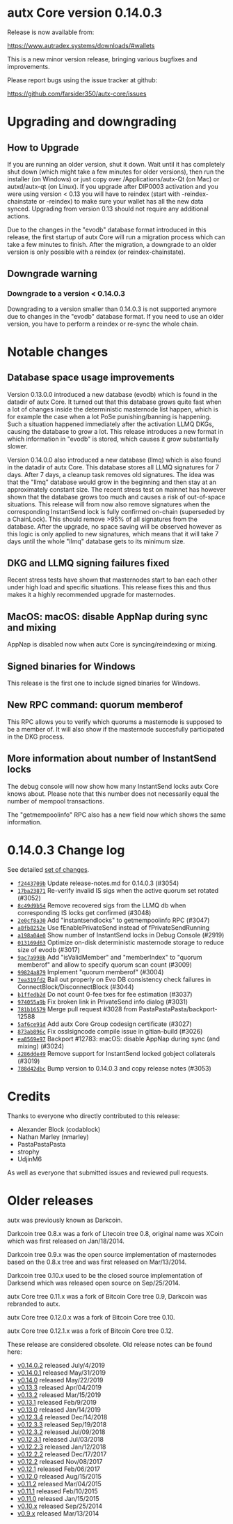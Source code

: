 autx Core version 0.14.0.3
==========================

Release is now available from:

  <https://www.autradex.systems/downloads/#wallets>

This is a new minor version release, bringing various bugfixes and improvements.

Please report bugs using the issue tracker at github:

  <https://github.com/farsider350/autx-core/issues>


Upgrading and downgrading
=========================

How to Upgrade
--------------

If you are running an older version, shut it down. Wait until it has completely
shut down (which might take a few minutes for older versions), then run the
installer (on Windows) or just copy over /Applications/autx-Qt (on Mac) or
autxd/autx-qt (on Linux). If you upgrade after DIP0003 activation and you were
using version < 0.13 you will have to reindex (start with -reindex-chainstate
or -reindex) to make sure your wallet has all the new data synced. Upgrading from
version 0.13 should not require any additional actions.

Due to the changes in the "evodb" database format introduced in this release, the
first startup of autx Core will run a migration process which can take a few minutes
to finish. After the migration, a downgrade to an older version is only possible with
a reindex (or reindex-chainstate).

Downgrade warning
-----------------

### Downgrade to a version < 0.14.0.3

Downgrading to a version smaller than 0.14.0.3 is not supported anymore due to changes
in the "evodb" database format. If you need to use an older version, you have to perform
a reindex or re-sync the whole chain.

Notable changes
===============

Database space usage improvements
--------------------------------
Version 0.13.0.0 introduced a new database (evodb) which is found in the datadir of autx Core. It turned
out that this database grows quite fast when a lot of changes inside the deterministic masternode list happen,
which is for example the case when a lot PoSe punishing/banning is happening. Such a situation happened
immediately after the activation LLMQ DKGs, causing the database to grow a lot. This release introduces
a new format in which information in "evodb" is stored, which causes it grow substantially slower.  

Version 0.14.0.0 also introduced a new database (llmq) which is also found in the datadir of autx Core.
This database stores all LLMQ signatures for 7 days. After 7 days, a cleanup task removes old signatures.
The idea was that the "llmq" database would grow in the beginning and then stay at an approximately constant
size. The recent stress test on mainnet has however shown that the database grows too much and causes a risk
of out-of-space situations. This release will from now also remove signatures when the corresponding InstantSend
lock is fully confirmed on-chain (superseded by a ChainLock). This should remove >95% of all signatures from
the database. After the upgrade, no space saving will be observed however as this logic is only applied to new
signatures, which means that it will take 7 days until the whole "llmq" database gets to its minimum size.

DKG and LLMQ signing failures fixed
-----------------------------------
Recent stress tests have shown that masternodes start to ban each other under high load and specific situations.
This release fixes this and thus makes it a highly recommended upgrade for masternodes.

MacOS: macOS: disable AppNap during sync and mixing
---------------------------------------------------
AppNap is disabled now when autx Core is syncing/reindexing or mixing.

Signed binaries for Windows
---------------------------
This release is the first one to include signed binaries for Windows.

New RPC command: quorum memberof <proTxHash>
--------------------------------------------
This RPC allows you to verify which quorums a masternode is supposed to be a member of. It will also show
if the masternode succesfully participated in the DKG process.

More information about number of InstantSend locks
--------------------------------------------------
The debug console will now show how many InstantSend locks autx Core knows about. Please note that this number
does not necessarily equal the number of mempool transactions.

The "getmempoolinfo" RPC also has a new field now which shows the same information.

0.14.0.3 Change log
===================

See detailed [set of changes](https://github.com/farsider350/autx-core/compare/v0.14.0.2...autxcore:v0.14.0.3).

- [`f2443709b`](https://github.com/farsider350/autx-core/commit/f2443709b) Update release-notes.md for 0.14.0.3 (#3054)
- [`17ba23871`](https://github.com/farsider350/autx-core/commit/17ba23871) Re-verify invalid IS sigs when the active quorum set rotated (#3052)
- [`8c49d9b54`](https://github.com/farsider350/autx-core/commit/8c49d9b54) Remove recovered sigs from the LLMQ db when corresponding IS locks get confirmed (#3048)
- [`2e0cf8a30`](https://github.com/farsider350/autx-core/commit/2e0cf8a30) Add "instantsendlocks" to getmempoolinfo RPC (#3047)
- [`a8fb8252e`](https://github.com/farsider350/autx-core/commit/a8fb8252e) Use fEnablePrivateSend instead of fPrivateSendRunning
- [`a198a04e0`](https://github.com/farsider350/autx-core/commit/a198a04e0) Show number of InstantSend locks in Debug Console (#2919)
- [`013169d63`](https://github.com/farsider350/autx-core/commit/013169d63) Optimize on-disk deterministic masternode storage to reduce size of evodb (#3017)
- [`9ac7a998b`](https://github.com/farsider350/autx-core/commit/9ac7a998b) Add "isValidMember" and "memberIndex" to "quorum memberof" and allow to specify quorum scan count (#3009)
- [`99824a879`](https://github.com/farsider350/autx-core/commit/99824a879) Implement "quorum memberof" (#3004)
- [`7ea319fd2`](https://github.com/farsider350/autx-core/commit/7ea319fd2) Bail out properly on Evo DB consistency check failures in ConnectBlock/DisconnectBlock (#3044)
- [`b1ffedb2d`](https://github.com/farsider350/autx-core/commit/b1ffedb2d) Do not count 0-fee txes for fee estimation (#3037)
- [`974055a9b`](https://github.com/farsider350/autx-core/commit/974055a9b) Fix broken link in PrivateSend info dialog (#3031)
- [`781b16579`](https://github.com/farsider350/autx-core/commit/781b16579) Merge pull request #3028 from PastaPastaPasta/backport-12588
- [`5af6ce91d`](https://github.com/farsider350/autx-core/commit/5af6ce91d) Add autx Core Group codesign certificate (#3027)
- [`873ab896c`](https://github.com/farsider350/autx-core/commit/873ab896c) Fix osslsigncode compile issue in gitian-build (#3026)
- [`ea8569e97`](https://github.com/farsider350/autx-core/commit/ea8569e97) Backport #12783: macOS: disable AppNap during sync (and mixing) (#3024)
- [`4286dde49`](https://github.com/farsider350/autx-core/commit/4286dde49) Remove support for InstantSend locked gobject collaterals (#3019)
- [`788d42dbc`](https://github.com/farsider350/autx-core/commit/788d42dbc) Bump version to 0.14.0.3 and copy release notes (#3053)

Credits
=======

Thanks to everyone who directly contributed to this release:

- Alexander Block (codablock)
- Nathan Marley (nmarley)
- PastaPastaPasta
- strophy
- UdjinM6

As well as everyone that submitted issues and reviewed pull requests.

Older releases
==============

autx was previously known as Darkcoin.

Darkcoin tree 0.8.x was a fork of Litecoin tree 0.8, original name was XCoin
which was first released on Jan/18/2014.

Darkcoin tree 0.9.x was the open source implementation of masternodes based on
the 0.8.x tree and was first released on Mar/13/2014.

Darkcoin tree 0.10.x used to be the closed source implementation of Darksend
which was released open source on Sep/25/2014.

autx Core tree 0.11.x was a fork of Bitcoin Core tree 0.9,
Darkcoin was rebranded to autx.

autx Core tree 0.12.0.x was a fork of Bitcoin Core tree 0.10.

autx Core tree 0.12.1.x was a fork of Bitcoin Core tree 0.12.

These release are considered obsolete. Old release notes can be found here:

- [v0.14.0.2](https://github.com/farsider350/autx-core/blob/master/doc/release-notes/autx/release-notes-0.14.0.2.md) released July/4/2019
- [v0.14.0.1](https://github.com/farsider350/autx-core/blob/master/doc/release-notes/autx/release-notes-0.14.0.1.md) released May/31/2019
- [v0.14.0](https://github.com/farsider350/autx-core/blob/master/doc/release-notes/autx/release-notes-0.14.0.md) released May/22/2019
- [v0.13.3](https://github.com/farsider350/autx-core/blob/master/doc/release-notes/autx/release-notes-0.13.3.md) released Apr/04/2019
- [v0.13.2](https://github.com/farsider350/autx-core/blob/master/doc/release-notes/autx/release-notes-0.13.2.md) released Mar/15/2019
- [v0.13.1](https://github.com/farsider350/autx-core/blob/master/doc/release-notes/autx/release-notes-0.13.1.md) released Feb/9/2019
- [v0.13.0](https://github.com/farsider350/autx-core/blob/master/doc/release-notes/autx/release-notes-0.13.0.md) released Jan/14/2019
- [v0.12.3.4](https://github.com/farsider350/autx-core/blob/master/doc/release-notes/autx/release-notes-0.12.3.4.md) released Dec/14/2018
- [v0.12.3.3](https://github.com/farsider350/autx-core/blob/master/doc/release-notes/autx/release-notes-0.12.3.3.md) released Sep/19/2018
- [v0.12.3.2](https://github.com/farsider350/autx-core/blob/master/doc/release-notes/autx/release-notes-0.12.3.2.md) released Jul/09/2018
- [v0.12.3.1](https://github.com/farsider350/autx-core/blob/master/doc/release-notes/autx/release-notes-0.12.3.1.md) released Jul/03/2018
- [v0.12.2.3](https://github.com/farsider350/autx-core/blob/master/doc/release-notes/autx/release-notes-0.12.2.3.md) released Jan/12/2018
- [v0.12.2.2](https://github.com/farsider350/autx-core/blob/master/doc/release-notes/autx/release-notes-0.12.2.2.md) released Dec/17/2017
- [v0.12.2](https://github.com/farsider350/autx-core/blob/master/doc/release-notes/autx/release-notes-0.12.2.md) released Nov/08/2017
- [v0.12.1](https://github.com/farsider350/autx-core/blob/master/doc/release-notes/autx/release-notes-0.12.1.md) released Feb/06/2017
- [v0.12.0](https://github.com/farsider350/autx-core/blob/master/doc/release-notes/autx/release-notes-0.12.0.md) released Aug/15/2015
- [v0.11.2](https://github.com/farsider350/autx-core/blob/master/doc/release-notes/autx/release-notes-0.11.2.md) released Mar/04/2015
- [v0.11.1](https://github.com/farsider350/autx-core/blob/master/doc/release-notes/autx/release-notes-0.11.1.md) released Feb/10/2015
- [v0.11.0](https://github.com/farsider350/autx-core/blob/master/doc/release-notes/autx/release-notes-0.11.0.md) released Jan/15/2015
- [v0.10.x](https://github.com/farsider350/autx-core/blob/master/doc/release-notes/autx/release-notes-0.10.0.md) released Sep/25/2014
- [v0.9.x](https://github.com/farsider350/autx-core/blob/master/doc/release-notes/autx/release-notes-0.9.0.md) released Mar/13/2014

